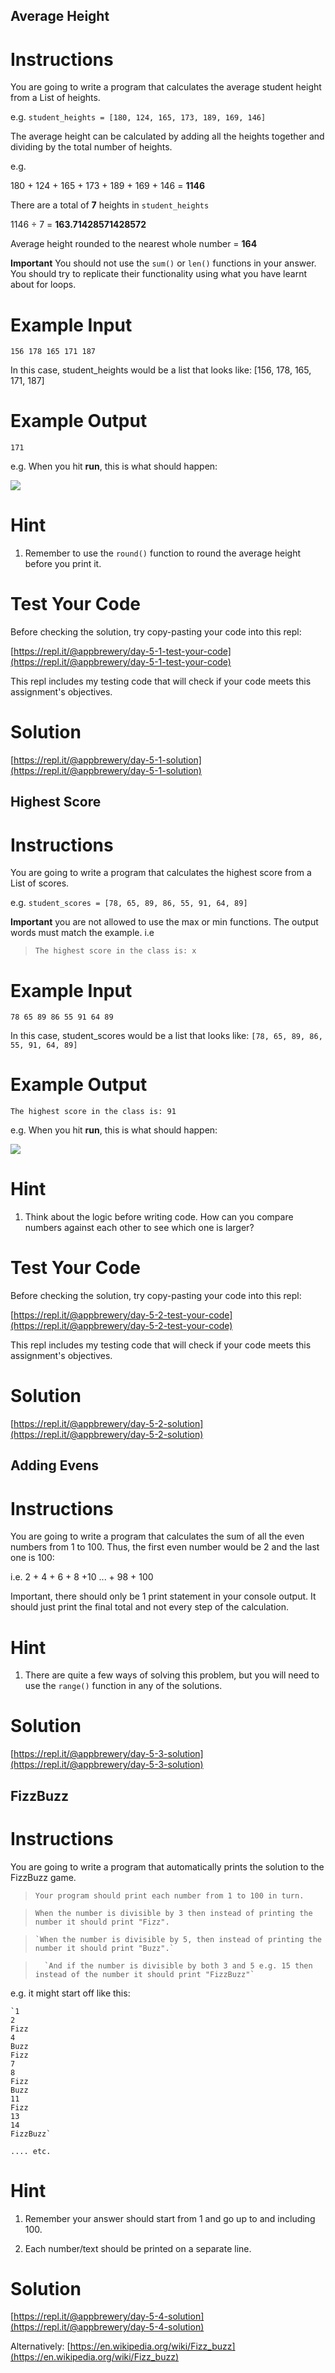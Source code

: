 ## Average Height


# Instructions

You are going to write a program that calculates the average student height from a List of heights. 

e.g. `student_heights = [180, 124, 165, 173, 189, 169, 146]`

The average height can be calculated by adding all the heights together and dividing by the total number of heights. 

e.g.

180 + 124 + 165 + 173 + 189 + 169 + 146 = **1146**

There are a total of **7** heights in `student_heights`

1146 ÷ 7 = **163.71428571428572**

Average height rounded to the nearest whole number = **164**

**Important** You should not use the `sum()` or `len()` functions in your answer. You should try to replicate their functionality using what you have learnt about for loops.

# Example Input 

```
156 178 165 171 187
```

In this case, student_heights would be a list that looks like: [156, 178, 165, 171, 187]

# Example Output 

```
171
```

e.g. When you hit **run**, this is what should happen: 

 
![](https://cdn.fs.teachablecdn.com/Nzb8hUVsQJ6STAGnvDCP)
 

# Hint

1. Remember to use the `round()` function to round the average height before you print it.

# Test Your Code

Before checking the solution, try copy-pasting your code into this repl: 

[https://repl.it/@appbrewery/day-5-1-test-your-code](https://repl.it/@appbrewery/day-5-1-test-your-code)

This repl includes my testing code that will check if your code meets this assignment's objectives. 

# Solution

[https://repl.it/@appbrewery/day-5-1-solution](https://repl.it/@appbrewery/day-5-1-solution)

## Highest Score


# Instructions

You are going to write a program that calculates the highest score from a List of scores. 

e.g. `student_scores = [78, 65, 89, 86, 55, 91, 64, 89]`

**Important** you are not allowed to use the max or min functions. The output words must match the example. i.e 

> `The highest score in the class is: x`

# Example Input 

```
78 65 89 86 55 91 64 89
```

In this case, student_scores would be a list that looks like: `[78, 65, 89, 86, 55, 91, 64, 89]`

# Example Output 

```
The highest score in the class is: 91
```

e.g. When you hit **run**, this is what should happen: 

  
![](https://cdn.fs.teachablecdn.com/DnSPgYNSTgeHRJ3MinHg)
 

# Hint

1. Think about the logic before writing code. How can you compare numbers against each other to see which one is larger?

# Test Your Code

Before checking the solution, try copy-pasting your code into this repl: 

[https://repl.it/@appbrewery/day-5-2-test-your-code](https://repl.it/@appbrewery/day-5-2-test-your-code)

This repl includes my testing code that will check if your code meets this assignment's objectives. 


# Solution

[https://repl.it/@appbrewery/day-5-2-solution](https://repl.it/@appbrewery/day-5-2-solution)

## Adding Evens


# Instructions

You are going to write a program that calculates the sum of all the even numbers from 1 to 100. Thus, the first even number would be 2 and the last one is 100:

i.e. 2 + 4 + 6 + 8 +10 ... + 98 + 100

Important, there should only be 1 print statement in your console output. It should just print the final total and not every step of the calculation.

# Hint

1. There are quite a few ways of solving this problem, but you will need to use the `range()` function in any of the solutions.

# Solution

[https://repl.it/@appbrewery/day-5-3-solution](https://repl.it/@appbrewery/day-5-3-solution)

## FizzBuzz


# Instructions

You are going to write a program that automatically prints the solution to the FizzBuzz game. 

> `Your program should print each number from 1 to 100 in turn.` 

>   `When the number is divisible by 3 then instead of printing the number it should print "Fizz".` 

>     `When the number is divisible by 5, then instead of printing the number it should print "Buzz".` 

>       `And if the number is divisible by both 3 and 5 e.g. 15 then instead of the number it should print "FizzBuzz"`

e.g. it might start off like this:

```
`1
2
Fizz
4
Buzz
Fizz
7
8
Fizz
Buzz
11
Fizz
13
14
FizzBuzz`
```

`.... etc.`

# Hint

1. Remember your answer should start from 1 and go up to and including 100. 

2. Each number/text should be printed on a separate line.

# Solution

[https://repl.it/@appbrewery/day-5-4-solution](https://repl.it/@appbrewery/day-5-4-solution)

Alternatively: [https://en.wikipedia.org/wiki/Fizz_buzz](https://en.wikipedia.org/wiki/Fizz_buzz)


